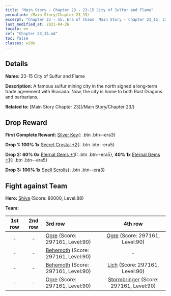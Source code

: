 ```yaml
---
title: "Main Story - Chapter 23 - 23-15 City of Sulfur and Flame"
permalink: /Main Story/Chapter 23_15/
excerpt: "Chapter 23 - 15. Era of Chaos  Main Story - Chapter 23_15. 23-15 City of Sulfur and Flame"
last_modified_at: 2021-04-26
locale: en
ref: "Chapter 23_15.md"
toc: false
classes: wide
---
```


## Details

 **Name:** 23-15 City of Sulfur and Flame

 **Description:** A famous sulfur mining city in the north signed a long-term trade agreement with Bracada. Now, the city is home to both Rust Dragons and barbarians.

 **Related to:** [Main Story Chapter 23](/Main Story/Chapter 23/)

## Drop Reward

 **First Complete Reward:** [Silver Key](/Items/con_693/){: .btn .btn--era3}

 **Drop 1:** **100% 1x** [Secret Crystal +2](/Items/mat_80/){: .btn .btn--era5}

 **Drop 2:** **60% 0x** [Eternal Gems +1](/Items/mat_72/){: .btn .btn--era5}, **40% 1x** [Eternal Gems +1](/Items/mat_72/){: .btn .btn--era5}

 **Drop 3:** **100% 1x** [Spell Scrolls](/Items/con_694/){: .btn .btn--era3}


## Fight against Team
 **Hero:** [Shiva](/heroes/Shiva/) (Score: 80000, Level:88)

 **Team:**


  | 1st row | 2nd row | 3rd row | 4th row |
  |:----:|:----:|:----|:----:|
  | - | - | [Ogre](/units/Ogre/) (Score: 297161, Level:90)  | [Ogre](/units/Ogre/) (Score: 297161, Level:90)  |
  | - | - | [Behemoth](/units/Behemoth/) (Score: 297161, Level:90)  | - |
  | - | - | [Behemoth](/units/Behemoth/) (Score: 297161, Level:90)  | [Lich](/units/Lich/) (Score: 297161, Level:90)  |
  | - | - | [Ogre](/units/Ogre/) (Score: 297161, Level:90)  | [Stormbringer](/units/Stormbringer/) (Score: 297161, Level:90)  |


